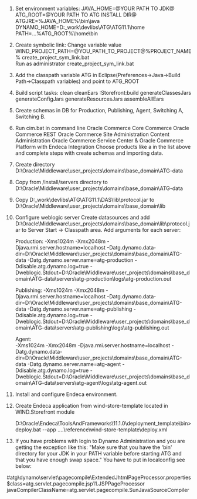 1. Set environment variables:
	JAVA_HOME=@YOUR PATH TO JDK@
	ATG_ROOT=@YOUR PATH TO ATG INSTALL DIR@
	ATGJRE=%JAVA_HOME%\bin\java
	DYNAMO_HOME=D:\_work\devlibs\ATG\ATG11.1\home\
	PATH=...%ATG_ROOT%\home\bin
2. Create symbolic link:
   Change variable value WIND_PROJECT_PATH=@YOU_PATH_TO_PROJECT@%PROJECT_NAME% create_project_sym_link.bat 	
   Run as administrator create_project_sym_link.bat
3. Add the classpath variable ATG in Eclipse(Preferences->Java->Build Path->Classpath variables) and point to ATG_ROOT
4. Build script tasks:
	clean
	cleanEars
	:Storefront:build
	generateClassesJars
	generateConfigJars
	generateResourcesJars
	assembleAllEars
5. Create schemas in DB for Production, Publishing, Agent, Switching A, Switching B.
6. Run cim.bat in command line
   Oracle Commerce Core Commerce 
   Oracle Commerce REST 
   Oracle Commerce Site Administration 
   Content Administration
   Oracle Commerce Service Center & 
   Oracle Commerce Platform with Endeca Integration
   Choose products like a in the list above and complete steps with create schemas and importing data.
7. Create directory D:\Oracle\Middleware\user_projects\domains\base_domain\ATG-data
8. Copy from /install/servers directory to D:\Oracle\Middleware\user_projects\domains\base_domain\ATG-data
9. Copy D:\_work\devlibs\ATG\ATG11.1\DAS\lib\protocol.jar to D:\Oracle\Middleware\user_projects\domains\base_domain\lib
10. Configure weblogic server
    Create datasources and add D:\Oracle\Middleware\user_projects\domains\base_domain\lib\protocol.jar
    to Server Start -> Classpath area.
    Add arguments for each server:
	
	Production:
	-Xms1024m -Xmx2048m -Djava.rmi.server.hostname=localhost -Datg.dynamo.data-dir=D:\Oracle\Middleware\user_projects\domains\base_domain\ATG-data -Datg.dynamo.server.name=atg-production -Ddisable.atg.dynamo.log=true -Dweblogic.Stdout=D:\Oracle\Middleware\user_projects\domains\base_domain\ATG-data\servers\atg-production\logs\atg-production.out
	
	Publishing:
	-Xms1024m -Xmx2048m -Djava.rmi.server.hostname=localhost -Datg.dynamo.data-dir=D:\Oracle\Middleware\user_projects\domains\base_domain\ATG-data -Datg.dynamo.server.name=atg-publishing -Ddisable.atg.dynamo.log=true -Dweblogic.Stdout=D:\Oracle\Middleware\user_projects\domains\base_domain\ATG-data\servers\atg-publishing\logs\atg-publishing.out
     
	Agent:	 
	-Xms1024m -Xmx2048m -Djava.rmi.server.hostname=localhost -Datg.dynamo.data-dir=D:\Oracle\Middleware\user_projects\domains\base_domain\ATG-data -Datg.dynamo.server.name=atg-agent -Ddisable.atg.dynamo.log=true -Dweblogic.Stdout=D:\Oracle\Middleware\user_projects\domains\base_domain\ATG-data\servers\atg-agent\logs\atg-agent.out

11. Install and configure Endeca environment.
12. Create Endeca application from wind-store-template located in WIND.Storefront module

	D:\Oracle\Endeca\ToolsAndFrameworks\11.1.0\deployment_template\bin>deploy.bat --app ..\..\reference\wind-store-template\deploy.xml
	
13. If you have problems with login to Dynamo Administration and you are getting the exception like this: "Make sure that you have the 'bin' directory for your JDK in your PATH variable before starting ATG and that you have enough swap space." You have to put in localconfig see below:

#atg\dynamo\servlet\pagecompile\ExtendedJhtmlPageProcessor.properties
$class=atg.servlet.pagecompile.jsp11.JSPPageProcessor
javaCompilerClassName=atg.servlet.pagecompile.SunJavaSourceCompiler


